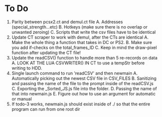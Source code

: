 # To Do

1. Parity between pcsx2.ct and demul.ct file
  A. Addresses (special_strength...etc)
  B. Hotkeys (make sure there is no overlap or unwanted zeroing)
  C. Scripts that write the csv files have to be identical
1. Update CT scraper to work with demul, after the CTs are identical
  A. Make the whole thing a function that takes in DC or PS2.
  B. Make sure you add if-checks on the total_frames_ID
  C. Keep in mind the draw-pixel function after updating the CT file!
1. Update the readCSV() function to handle more than 5 re-records on data
  A. LOOK AT THE LUA CSVWRITER() IN CT to use a tempStr before writing to HDD.
1. Single launch command to run 'readCSV' and then newmain
  A. Automatically picking out the newest CSV file in CSV_FILES
  B. Sanitizing and passing the name of the file to the prompt inside of the readCSV.js
  C. Exporting the _Sorted_JS.js file into the folder.
  D. Passing the name of that into newmain.js
  E. Figure out how to use an argument for automatic or manual
1. If todo-3 works, newmain.js should exist inside of ./ so that the entire program can run from one root dir
